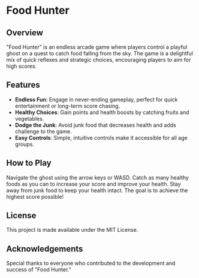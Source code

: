 # Food Hunter

## Overview
"Food Hunter" is an endless arcade game where players control a playful ghost on a quest to catch food falling from the sky. The game is a delightful mix of quick reflexes and strategic choices, encouraging players to aim for high scores.

## Features
- **Endless Fun**: Engage in never-ending gameplay, perfect for quick entertainment or long-term score chasing.
- **Healthy Choices**: Gain points and health boosts by catching fruits and vegetables.
- **Dodge the Junk**: Avoid junk food that decreases health and adds challenge to the game.
- **Easy Controls**: Simple, intuitive controls make it accessible for all age groups.

## How to Play
Navigate the ghost using the arrow keys or WASD. Catch as many healthy foods as you can to increase your score and improve your health. Stay away from junk food to keep your health intact. The goal is to achieve the highest score possible!

## License
This project is made available under the MIT License.

## Acknowledgements
Special thanks to everyone who contributed to the development and success of "Food Hunter."
